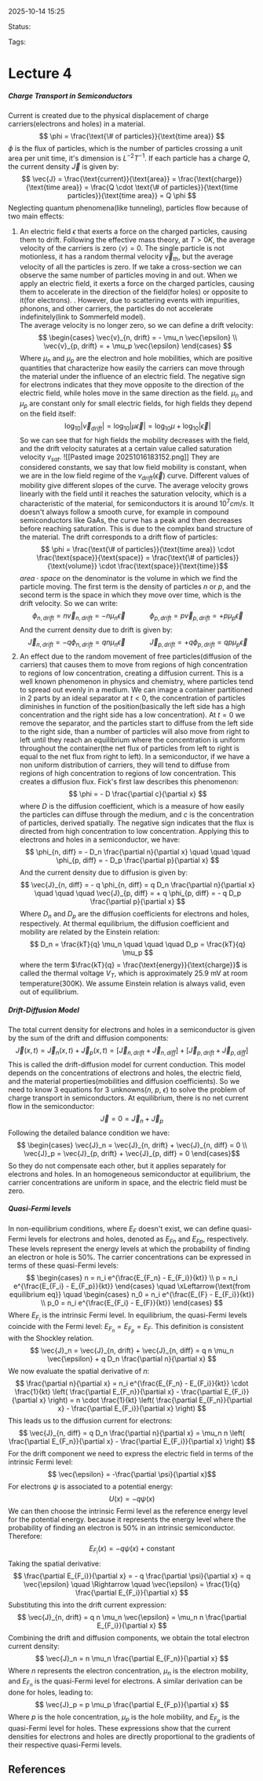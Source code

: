 
2025-10-14 15:25

Status: 

Tags:

# Lecture 4
##### Charge Transport in Semiconductors
Current is created due to the physical displacement of charge carriers(electrons and holes) in a material.
$$
\phi = \frac{\text{\# of particles}}{\text{time area}} $$
$\phi$ is the flux of particles, which is the number of particles crossing a unit area per unit time, it's dimension is $L^{-2} T^{-1}$.
If each particle has a charge $Q$, the current density $\vec{J}$ is given by:
$$ \vec{J} = \frac{\text{current}}{\text{area}} = \frac{\text{charge}}{\text{time area}} = \frac{Q \cdot \text{\# of particles}}{\text{time particles}}{\text{time area}} = Q \phi $$
Neglecting quantum phenomena(like tunneling), particles flow because of two main effects:
1. An electric field $\epsilon$ that exerts a force on the charged particles, causing them to drift.
	Following the effective mass theory, at $T > 0K$, the average velocity of the carriers is zero $\langle v \rangle = 0$. The single particle is not motionless, it has a random thermal velocity $\vec{v}_{th}$, but the average velocity of all the particles is zero. If we take a cross-section we can observe the same number of particles moving in and out. When we apply an electric field, it exerts a force on the charged particles, causing them to accelerate in the direction of the field(for holes) or opposite to it(for electrons). . However, due to scattering events with impurities, phonons, and other carriers, the particles do not accelerate indefinitely(link to Sommerfeld model).  
	The average velocity is no longer zero, so we can define a drift velocity:
$$ \begin{cases}
\vec{v}_{n, drift} = - \mu_n \vec{\epsilon} \\
\vec{v}_{p, drift} = + \mu_p \vec{\epsilon}
				\end{cases} $$
	Where $\mu_n$ and $\mu_p$ are the electron and hole mobilities, which are positive quantities that characterize how easily the carriers can move through the material under the influence of an electric field. The negative sign for electrons indicates that they move opposite to the direction of the electric field, while holes move in the same direction as the field.
	$\mu_n$ and $\mu_p$ are constant only for small electric fields, for high fields they depend on the field itself:
$$ \log_{10} |\vec{v}_{drift}| = \log_{10} |\mu \vec{\epsilon}| = \log_{10} \mu + \log_{10} |\vec{\epsilon}| $$
	So we can see that for high fields the mobility decreases with the field, and the drift velocity saturates at a certain value called saturation velocity $v_{sat}$.
	![[Pasted image 20251016183152.png]]
	They are considered constants, we say that low field mobility is constant, when we are in the low field regime of the $v_{drift}(\vec{\epsilon})$ curve. Different values of mobility give different slopes of the curve. The average velocity grows linearly with the field until it reaches the saturation velocity, which is a characteristic of the material, for semiconductors it is around $10^7 cm/s$. It doesn't always follow a smooth curve, for example in compound semiconductors like GaAs, the curve has a peak and then decreases before reaching saturation. This is due to the complex band structure of the material. 
	The drift corresponds to a drift flow of particles:
$$
\phi = \frac{\text{\# of particles}}{\text{time area}} \cdot \frac{\text{space}}{\text{space}} = \frac{\text{\# of particles}}{\text{volume}} \cdot \frac{\text{space}}{\text{time}}$$
	$area \cdot space$ on the denominator is the volume in which we find the particle moving. The first term is the density of particles $n$ or $p$, and the second term is the space in which they move over time, which is the drift velocity. So we can write:
	$$ \phi_{n, drift} = n \vec{v}_{n, drift} = - n \mu_n \vec{\epsilon} \quad \quad \quad  \phi_{p, drift} = p \vec{v}_{p, drift} = + p \mu_p \vec{\epsilon} $$
	And the current density due to drift is given by:
	$$ \vec{J}_{n, drift} = - q \phi_{n, drift} = q n \mu_n \vec{\epsilon} \quad \quad \quad  \vec{J}_{p, drift} = + q \phi_{p, drift} = q p \mu_p \vec{\epsilon} $$
2. An effect due to the random movement of free particles(diffusion of the carriers) that causes them to move from regions of high concentration to regions of low concentration, creating a diffusion current. This is a well known phenomenon in physics and chemistry, where particles tend to spread out evenly in a medium. We can image a container partitioned in 2 parts by an ideal separator at $t < 0$, the concentration of particles diminishes in function of the position(basically the left side has a high concentration and the right side has a low concentration). At $t = 0$ we remove the separator, and the particles start to diffuse from the left side to the right side, than a number of particles will also move from right to left until they reach an equilibrium where the concentration is uniform throughout the container(the net flux of particles from left to right is equal to the net flux from right to left). 
	In a semiconductor, if we have a non uniform distribution of carriers, they will tend to diffuse from regions of high concentration to regions of low concentration. This creates a diffusion flux. Fick's first law describes this phenomenon:
$$
\phi = - D \frac{\partial c}{\partial x} $$
	where $D$ is the diffusion coefficient, which is a measure of how easily the particles can diffuse through the medium, and $c$ is the concentration of particles, derived spatially. The negative sign indicates that the flux is directed from high concentration to low concentration.
	Applying this to electrons and holes in a semiconductor, we have:
$$
\phi_{n, diff} = - D_n \frac{\partial n}{\partial x} \quad \quad \quad  \phi_{p, diff} = - D_p \frac{\partial p}{\partial x} $$
	And the current density due to diffusion is given by:
$$ \vec{J}_{n, diff} = - q \phi_{n, diff} = q D_n \frac{\partial n}{\partial x} \quad \quad \quad  \vec{J}_{p, diff} = + q \phi_{p, diff} = - q D_p \frac{\partial p}{\partial x} $$
	Where $D_n$ and $D_p$ are the diffusion coefficients for electrons and holes, respectively. At thermal equilibrium, the diffusion coefficient and mobility are related by the Einstein relation:
$$ D_n = \frac{kT}{q} \mu_n \quad \quad \quad  D_p = \frac{kT}{q} \mu_p $$
	where the term $\frac{kT}{q} = \frac{\text{energy}}{\text{charge}}$ is called the thermal voltage $V_T$, which is approximately 25.9 mV at room temperature(300K).
We assume Einstein relation is always valid, even out of equilibrium.
##### Drift-Diffusion Model
The total current density for electrons and holes in a semiconductor is given by the sum of the drift and diffusion components:
$$ \vec{J}(x, t) = \vec{J}_n (x, t) + \vec{J}_p (x, t) = [\vec{J}_{n, drift} + \vec{J}_{n, diff}] + [\vec{J}_{p, drift} + \vec{J}_{p, diff}] $$
This is called the drift-diffusion model for current conduction. This model depends on the concentrations of electrons and holes, the electric field, and the material properties(mobilities and diffusion coefficients). So we need to know 3 equations for 3 unknowns($n$, $p$, $\epsilon$) to solve the problem of charge transport in semiconductors.
At equilibrium, there is no net current flow in the semiconductor:
$$ \vec{J} = 0 = \vec{J}_n + \vec{J}_p $$
Following the detailed balance condition we have:
$$ \begin{cases}
\vec{J}_n = \vec{J}_{n, drift} + \vec{J}_{n, diff} = 0 \\
\vec{J}_p = \vec{J}_{p, drift} + \vec{J}_{p, diff} = 0
\end{cases}$$
So they do not compensate each other, but it applies separately for electrons and holes. In an homogeneous semiconductor at equilibrium, the carrier concentrations are uniform in space, and the electric field must be zero. 
##### Quasi-Fermi levels
In non-equilibrium conditions, where $E_F$ doesn't exist, we can define quasi-Fermi levels for electrons and holes, denoted as $E_{Fn}$ and $E_{Fp}$, respectively. These levels represent the energy levels at which the probability of finding an electron or hole is 50%. The carrier concentrations can be expressed in terms of these quasi-Fermi levels:
$$ \begin{cases}
n = n_i e^{\frac{E_{F_n} - E_{F_i}}{kt}} \\
p = n_i e^{\frac{E_{F_i} - E_{F_p}}{kt}}
\end{cases} \quad \xLeftarrow{\text{from equilibrium eq}} \quad \begin{cases}
n_0 = n_i e^{\frac{E_{F} - E_{F_i}}{kt}} \\
p_0 = n_i e^{\frac{E_{F_i} - E_{F}}{kt}}
\end{cases} $$
Where $E_{F_i}$ is the intrinsic Fermi level. In equilibrium, the quasi-Fermi levels coincide with the Fermi level: $E_{F_n} = E_{F_p} = E_F$. This definition is consistent with the Shockley relation. 
$$ \vec{J}_n = \vec{J}_{n, drift} + \vec{J}_{n, diff} = q n \mu_n \vec{\epsilon} + q D_n \frac{\partial n}{\partial x} $$
We now evaluate the spatial derivative of $n$:
$$ \frac{\partial n}{\partial x} = n_i e^{\frac{E_{F_n} - E_{F_i}}{kt}} \cdot \frac{1}{kt} \left( \frac{\partial E_{F_n}}{\partial x} - \frac{\partial E_{F_i}}{\partial x} \right) = n \cdot \frac{1}{kt} \left( \frac{\partial E_{F_n}}{\partial x} - \frac{\partial E_{F_i}}{\partial x} \right) $$
This leads us to the diffusion current for electrons:
$$ \vec{J}_{n, diff} = q D_n \frac{\partial n}{\partial x} = \mu_n n \left( \frac{\partial E_{F_n}}{\partial x} - \frac{\partial E_{F_i}}{\partial x} \right) $$
For the drift component we need to express the electric field in terms of the intrinsic Fermi level:
$$ \vec{\epsilon} = -\frac{\partial \psi}{\partial x}$$
For electrons $\psi$ is associated to a potential energy:
$$ U(x) = - q \psi (x) $$
We can then choose the intrinsic Fermi level as the reference energy level for the potential energy. because it represents the energy level where the probability of finding an electron is 50% in an intrinsic semiconductor. Therefore:
$$ E_{F_i} (x) = - q \psi (x) + \text{constant} $$
Taking the spatial derivative:
$$ \frac{\partial E_{F_i}}{\partial x} = - q \frac{\partial \psi}{\partial x} = q \vec{\epsilon} \quad \Rightarrow \quad \vec{\epsilon} = \frac{1}{q} \frac{\partial E_{F_i}}{\partial x} $$
Substituting this into the drift current expression:
$$ \vec{J}_{n, drift} = q n \mu_n \vec{\epsilon} = \mu_n n \frac{\partial E_{F_i}}{\partial x} $$
Combining the drift and diffusion components, we obtain the total electron current density:
$$ \vec{J}_n = n \mu_n \frac{\partial E_{F_n}}{\partial x} $$
Where $n$ represents the electron concentration, $\mu_n$ is the electron mobility, and $E_{F_n}$ is the quasi-Fermi level for electrons. A similar derivation can be done for holes, leading to:
$$ \vec{J}_p = p \mu_p \frac{\partial E_{F_p}}{\partial x} $$ 
Where $p$ is the hole concentration, $\mu_p$ is the hole mobility, and $E_{F_p}$ is the quasi-Fermi level for holes. These expressions show that the current densities for electrons and holes are directly proportional to the gradients of their respective quasi-Fermi levels.

	







## References
